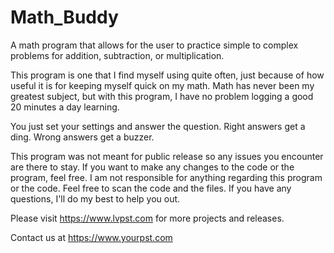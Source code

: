 # Math_Buddy
A math program that allows for the user to practice simple to complex problems for addition, subtraction, or multiplication.

This program is one that I find myself using quite often, just because of how useful it is for keeping myself quick on my math.  Math has never been my greatest subject, but with this program, I have no problem logging a good 20 minutes a day learning.

You just set your settings and answer the question.  Right answers get a ding.  Wrong answers get a buzzer.

This program was not meant for public release so any issues you encounter are there to stay.  If you want to make any changes to the code or the program, feel free.  I am not responsible for anything regarding this program or the code.  Feel free to scan the code and the files.  If you have any questions, I'll do my best to help you out.


Please visit https://www.lvpst.com for more projects and releases.

Contact us at https://www.yourpst.com
